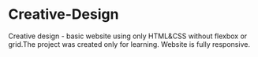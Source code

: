 # Creative-Design
Creative design - basic website using only HTML&amp;CSS without flexbox or grid.The project was created only for learning. 
Website is fully responsive.

